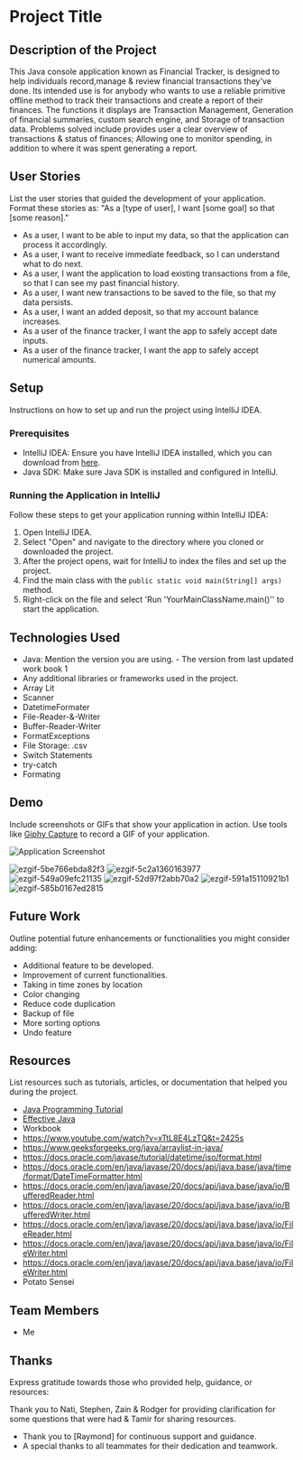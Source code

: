 # Project Title

## Description of the Project

This Java console application known as Financial Tracker, is designed to help individuals record,manage & review financial transactions they've done. 
Its intended use is for anybody who wants to use a reliable primitive offline method to track their transactions and create a report of their finances.
The functions it displays are Transaction Management, Generation of financial summaries, custom search engine, and Storage of transaction data.
Problems solved include provides user a clear overview of transactions & status of finances; Allowing one to monitor spending, in addition to where it was spent generating a report.

## User Stories

List the user stories that guided the development of your application. Format these stories as: "As a [type of user], I want [some goal] so that [some reason]."

- As a user, I want to be able to input my data, so that the application can process it accordingly.
- As a user, I want to receive immediate feedback, so I can understand what to do next.
- As a user, I want the application to load existing transactions from a file, so that I can see my past financial history.
- As a user, I want new transactions to be saved to the file, so that my data persists.
- As a user, I want an added deposit, so that my account balance increases.
- As a user of the finance tracker, I want the app to safely accept date inputs.
- As a user of the finance tracker, I want the app to safely accept numerical amounts.

## Setup

Instructions on how to set up and run the project using IntelliJ IDEA.

### Prerequisites

- IntelliJ IDEA: Ensure you have IntelliJ IDEA installed, which you can download from [here](https://www.jetbrains.com/idea/download/).
- Java SDK: Make sure Java SDK is installed and configured in IntelliJ.

### Running the Application in IntelliJ

Follow these steps to get your application running within IntelliJ IDEA:

1. Open IntelliJ IDEA.
2. Select "Open" and navigate to the directory where you cloned or downloaded the project.
3. After the project opens, wait for IntelliJ to index the files and set up the project.
4. Find the main class with the `public static void main(String[] args)` method.
5. Right-click on the file and select 'Run 'YourMainClassName.main()'' to start the application.

## Technologies Used

- Java: Mention the version you are using. - The version from last updated work book 1
- Any additional libraries or frameworks used in the project.
- Array Lit
- Scanner
- DatetimeFormater
- File-Reader-&-Writer
- Buffer-Reader-Writer
- FormatExceptions
- File Storage: .csv
- Switch Statements
- try-catch
- Formating


## Demo

Include screenshots or GIFs that show your application in action. Use tools like [Giphy Capture](https://giphy.com/apps/giphycapture) to record a GIF of your application.

![Application Screenshot](path/to/your/screenshot.png)

![ezgif-5be766ebda82f3](https://github.com/user-attachments/assets/67b813ca-5e0f-48b0-8fb8-96f39380cda4)
![ezgif-5c2a1360163977](https://github.com/user-attachments/assets/5f9106e8-7afc-4133-aa6b-7d5eaf995dd0)
![ezgif-549a09efc21135](https://github.com/user-attachments/assets/52f9556d-ea8f-431d-b270-c9b643f0fdcc)
![ezgif-52d97f2abb70a2](https://github.com/user-attachments/assets/2b298249-114d-4e32-b46d-921f5748c813)
![ezgif-591a15110921b1](https://github.com/user-attachments/assets/2bae7846-a310-4fd0-baf5-c20676946317)
![ezgif-585b0167ed2815](https://github.com/user-attachments/assets/aea18ea9-2392-4607-acee-fff8714deb87)

## Future Work

Outline potential future enhancements or functionalities you might consider adding:

- Additional feature to be developed.
- Improvement of current functionalities.
- Taking in time zones by location
- Color changing
- Reduce code duplication
- Backup of file
- More sorting options 
- Undo feature 

## Resources

List resources such as tutorials, articles, or documentation that helped you during the project.

- [Java Programming Tutorial](https://www.example.com)
- [Effective Java](https://www.example.com)
- Workbook
- https://www.youtube.com/watch?v=xTtL8E4LzTQ&t=2425s
- https://www.geeksforgeeks.org/java/arraylist-in-java/
- https://docs.oracle.com/javase/tutorial/datetime/iso/format.html
- https://docs.oracle.com/en/java/javase/20/docs/api/java.base/java/time/format/DateTimeFormatter.html
- https://docs.oracle.com/en/java/javase/20/docs/api/java.base/java/io/BufferedReader.html
- https://docs.oracle.com/en/java/javase/20/docs/api/java.base/java/io/BufferedWriter.html
- https://docs.oracle.com/en/java/javase/20/docs/api/java.base/java/io/FileReader.html
- https://docs.oracle.com/en/java/javase/20/docs/api/java.base/java/io/FileWriter.html
- https://docs.oracle.com/en/java/javase/20/docs/api/java.base/java/io/FileWriter.html
- Potato Sensei

## Team Members

- Me

## Thanks

Express gratitude towards those who provided help, guidance, or resources:

Thank you to Nati, Stephen, Zain & Rodger for providing clarification for some questions that were had & Tamir for sharing resources.

- Thank you to [Raymond] for continuous support and guidance.
- A special thanks to all teammates for their dedication and teamwork.
